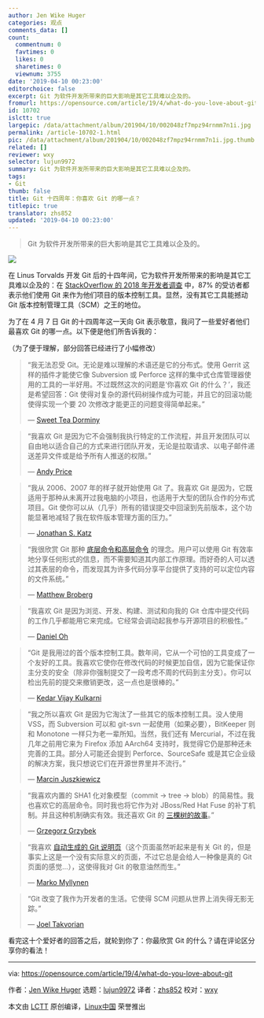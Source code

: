 ```yaml
---
author: Jen Wike Huger
categories: 观点
comments_data: []
count:
  commentnum: 0
  favtimes: 0
  likes: 0
  sharetimes: 0
  viewnum: 3755
date: '2019-04-10 00:23:00'
editorchoice: false
excerpt: Git 为软件开发所带来的巨大影响是其它工具难以企及的。
fromurl: https://opensource.com/article/19/4/what-do-you-love-about-git
id: 10702
islctt: true
largepic: /data/attachment/album/201904/10/002048zf7mpz94rnmm7n1i.jpg
permalink: /article-10702-1.html
pic: /data/attachment/album/201904/10/002048zf7mpz94rnmm7n1i.jpg.thumb.jpg
related: []
reviewer: wxy
selector: lujun9972
summary: Git 为软件开发所带来的巨大影响是其它工具难以企及的。
tags:
- Git
thumb: false
title: Git 十四周年：你喜欢 Git 的哪一点？
titlepic: true
translator: zhs852
updated: '2019-04-10 00:23:00'
---
```



> 
> Git 为软件开发所带来的巨大影响是其它工具难以企及的。
> 
> 
> 


![](/data/attachment/album/201904/10/002048zf7mpz94rnmm7n1i.jpg)


在 Linus Torvalds 开发 Git 后的十四年间，它为软件开发所带来的影响是其它工具难以企及的：在 [StackOverflow 的 2018 年开发者调查](https://insights.stackoverflow.com/survey/2018/#work-_-version-control) 中，87% 的受访者都表示他们使用 Git 来作为他们项目的版本控制工具。显然，没有其它工具能撼动 Git 版本控制管理工具（SCM）之王的地位。


为了在 4 月 7 日 Git 的十四周年这一天向 Git 表示敬意，我问了一些爱好者他们最喜欢 Git 的哪一点。以下便是他们所告诉我的：


（为了便于理解，部分回答已经进行了小幅修改）



> 
> “我无法忍受 Git。无论是难以理解的术语还是它的分布式。使用 Gerrit 这样的插件才能使它像 Subversion 或 Perforce 这样的集中式仓库管理器使用的工具的一半好用。不过既然这次的问题是‘你喜欢 Git 的什么？’，我还是希望回答：Git 使得对复杂的源代码树操作成为可能，并且它的回滚功能使得实现一个要 20 次修改才能更正的问题变得简单起来。”
> 
> 
> — [Sweet Tea Dorminy](https://github.com/sweettea)
> 
> 
> 



> 
> “我喜欢 Git 是因为它不会强制我执行特定的工作流程，并且开发团队可以自由地以适合自己的方式来进行团队开发，无论是拉取请求、以电子邮件递送差异文件或是给予所有人推送的权限。”
> 
> 
> — [Andy Price](https://www.linkedin.com/in/andrew-price-8771796/)
> 
> 
> 



> 
> “我从 2006、2007 年的样子就开始使用 Git 了。我喜欢 Git 是因为，它既适用于那种从未离开过我电脑的小项目，也适用于大型的团队合作的分布式项目。Git 使你可以从（几乎）所有的错误提交中回滚到先前版本，这个功能显著地减轻了我在软件版本管理方面的压力。”
> 
> 
> — [Jonathan S. Katz](https://opensource.com/users/jkatz05)
> 
> 
> 



> 
> “我很欣赏 Git 那种 [底层命令和高层命令](https://git-scm.com/book/en/v2/Git-Internals-Plumbing-and-Porcelain) 的理念。用户可以使用 Git 有效率地分享任何形式的信息，而不需要知道其内部工作原理。而好奇的人可以透过其表层的命令，而发现其为许多代码分享平台提供了支持的可以定位内容的文件系统。”
> 
> 
> — [Matthew Broberg](https://opensource.com/users/mbbroberg)
> 
> 
> 



> 
> “我喜欢 Git 是因为浏览、开发、构建、测试和向我的 Git 仓库中提交代码的工作几乎都能用它来完成。它经常会调动起我参与开源项目的积极性。”
> 
> 
> — [Daniel Oh](https://opensource.com/users/daniel-oh)
> 
> 
> 



> 
> “Git 是我用过的首个版本控制工具。数年间，它从一个可怕的工具变成了一个友好的工具。我喜欢它使你在修改代码的时候更加自信，因为它能保证你主分支的安全（除非你强制提交了一段考虑不周的代码到主分支）。你可以检出先前的提交来撤销更改，这一点也是很棒的。”
> 
> 
> — [Kedar Vijay Kulkarni](https://opensource.com/users/kkulkarn)
> 
> 
> 



> 
> “我之所以喜欢 Git 是因为它淘汰了一些其它的版本控制工具。没人使用 VSS，而 Subversion 可以和 git-svn 一起使用（如果必要），BitKeeper 则和 Monotone 一样只为老一辈所知。当然，我们还有 Mercurial，不过在我几年之前用它来为 Firefox 添加 AArch64 支持时，我觉得它仍是那种还未完善的工具。部分人可能还会提到 Perforce、SourceSafe 或是其它企业级的解决方案，我只想说它们在开源世界里并不流行。”
> 
> 
> — [Marcin Juszkiewicz](https://github.com/hrw)
> 
> 
> 



> 
> “我喜欢内置的 SHA1 化对象模型（commit → tree → blob）的简易性。我也喜欢它的高层命令。同时我也将它作为对 JBoss/Red Hat Fuse 的补丁机制。并且这种机制确实有效。我还喜欢 Git 的 [三棵树的故事](https://speakerdeck.com/schacon/a-tale-of-three-trees)。”
> 
> 
> — [Grzegorz Grzybek](https://github.com/grgrzybek)
> 
> 
> 



> 
> “我喜欢 [自动生成的 Git 说明页](https://git-man-page-generator.lokaltog.net/)（这个页面虽然听起来是有关 Git 的，但是事实上这是一个没有实际意义的页面，不过它总是会给人一种像是真的 Git 页面的感觉…），这使得我对 Git 的敬意油然而生。”
> 
> 
> — [Marko Myllynen](https://github.com/myllynen)
> 
> 
> 



> 
> “Git 改变了我作为开发者的生活。它使得 SCM 问题从世界上消失得无影无踪。”
> 
> 
> — [Joel Takvorian](https://github.com/jotak)
> 
> 
> 


看完这十个爱好者的回答之后，就轮到你了：你最欣赏 Git 的什么？请在评论区分享你的看法！




---


via: <https://opensource.com/article/19/4/what-do-you-love-about-git>


作者：[Jen Wike Huger](https://opensource.com/users/jen-wike/users/seth) 选题：[lujun9972](https://github.com/lujun9972) 译者：[zhs852](https://github.com/zhs852) 校对：[wxy](https://github.com/wxy)


本文由 [LCTT](https://github.com/LCTT/TranslateProject) 原创编译，[Linux中国](https://linux.cn/) 荣誉推出